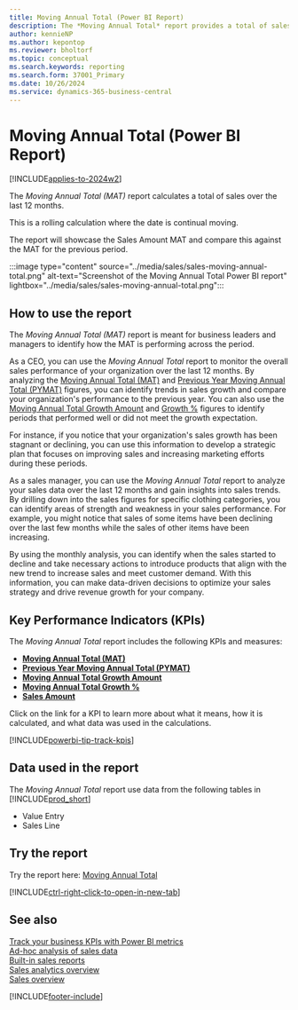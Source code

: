 ```yaml
---
title: Moving Annual Total (Power BI Report)
description: The *Moving Annual Total* report provides a total of sales over the last 12 months. 
author: kennieNP
ms.author: kepontop
ms.reviewer: bholtorf
ms.topic: conceptual
ms.search.keywords: reporting
ms.search.form: 37001_Primary
ms.date: 10/26/2024
ms.service: dynamics-365-business-central
---
```


# Moving Annual Total (Power BI Report)

[!INCLUDE[applies-to-2024w2](includes/applies-to-2024w2.md)]

The *Moving Annual Total (MAT)* report calculates a total of sales over the last 12 months. 

This is a rolling calculation where the date is continual moving. 

The report will showcase the Sales Amount MAT and compare this against the MAT for the previous period. 

:::image type="content" source="../media/sales/sales-moving-annual-total.png" alt-text="Screenshot of the Moving Annual Total Power BI report" lightbox="../media/sales/sales-moving-annual-total.png":::


## How to use the report

The *Moving Annual Total (MAT)* report is meant for business leaders and managers to identify how the MAT is performing across the period.

As a CEO, you can use the *Moving Annual Total* report to monitor the overall sales performance of your organization over the last 12 months. By analyzing the [Moving Annual Total (MAT)](sales-powerbi-sales-kpis.md#sales-amount-mat-fiscal) and [Previous Year Moving Annual Total (PYMAT)](sales-powerbi-sales-kpis.md#sales-amount-pymat-fiscal) figures, you can identify trends in sales growth and compare your organization's performance to the previous year. You can also use the [Moving Annual Total Growth Amount](sales-powerbi-sales-kpis.md#sales-amount-matg-fiscal) and [Growth %](sales-powerbi-sales-kpis.md#sales-amount-matg--fiscal) figures to identify periods that performed well or did not meet the growth expectation. 

For instance, if you notice that your organization's sales growth has been stagnant or declining, you can use this information to develop a strategic plan that focuses on improving sales and increasing marketing efforts during these periods.

As a sales manager, you can use the *Moving Annual Total* report to analyze your sales data over the last 12 months and gain insights into sales trends. By drilling down into the sales figures for specific clothing categories, you can identify areas of strength and weakness in your sales performance. For example, you might notice that sales of some items have been declining over the last few months while the sales of other items have been increasing.

By using the monthly analysis, you can identify when the sales started to decline and take necessary actions to introduce products that align with the new trend to increase sales and meet customer demand. With this information, you can make data-driven decisions to optimize your sales strategy and drive revenue growth for your company.


## Key Performance Indicators (KPIs)

The *Moving Annual Total* report includes the following KPIs and measures: 

- [**Moving Annual Total (MAT)**](sales-powerbi-sales-kpis.md#sales-amount-mat-fiscal)
- [**Previous Year Moving Annual Total (PYMAT)**](sales-powerbi-sales-kpis.md#sales-amount-pymat-fiscal)
- [**Moving Annual Total Growth Amount**](sales-powerbi-sales-kpis.md#sales-amount-matg-fiscal)
- [**Moving Annual Total Growth %**](sales-powerbi-sales-kpis.md#sales-amount-matg--fiscal)
- [**Sales Amount**](sales-powerbi-sales-kpis.md#sales-amount)

Click on the link for a KPI to learn more about what it means, how it is calculated, and what data was used in the calculations. 

[!INCLUDE[powerbi-tip-track-kpis](includes/powerbi-tip-track-kpis.md)]


## Data used in the report

The *Moving Annual Total* report use data from the following tables in [!INCLUDE[prod_short](includes/prod_short.md)]

- Value Entry
- Sales Line

## Try the report

Try the report here: [Moving Annual Total](https://businesscentral.dynamics.com?page=37001)

[!INCLUDE[ctrl-right-click-to-open-in-new-tab](includes/ctrl-right-click-to-open-in-new-tab.md)]

## See also

[Track your business KPIs with Power BI metrics](track-kpis-with-power-bi-metrics.md)   
[Ad-hoc analysis of sales data](ad-hoc-analysis-sales.md)   
[Built-in sales reports](sales-reports.md)   
[Sales analytics overview](sales-analytics-overview.md)  
[Sales overview](sales-manage-sales.md)  

[!INCLUDE[footer-include](includes/footer-banner.md)]
